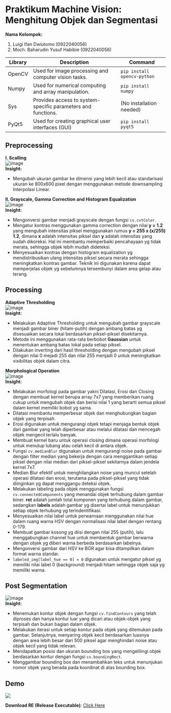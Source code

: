 # Praktikum Machine Vision: Menghitung Objek dan Segmentasi
**Nama Kelompok:**
1. Luigi Ifan Dwiutomo (0922040056)
2. Moch. Baharudin Yusuf Habibie (0922040056)

| Library   | Description                                           | Command |
|-----------|-------------------------------------------------------|---------|
| OpenCV    | Used for image processing and computer vision tasks. | `pip install opencv-python` |
| Numpy     | Used for numerical computing and array manipulation. | `pip install numpy`  |
| Sys       | Provides access to system-specific parameters and functions. | (No installation needed) |
| PyQt5     | Used for creating graphical user interfaces (GUI) | `pip install pyqt5` |

## Preprocessing
**I. Scalling**
<br>
![image](https://github.com/user-attachments/assets/8e4ea3be-2a32-42ed-86e6-d570027aaac8)
<br>
**Insight:**
- Mengubah ukuran gambar ke dimensi yang lebih kecil atau standarisasi ukuran ke 800x600 pixel dengan menggunakan metode downsampling Interpolasi Linear.

**II. Grayscale, Gamma Correction and Histogram Equalization**
<br>
![image](https://github.com/user-attachments/assets/fd60260e-9b41-45c6-9da2-d1d60e5c85a1)
<br>
**Insight:**
- Mengonversi gambar menjadi grayscale dengan fungsi `cv.cvtColor`.
- Mengatur kontras menggunakan gamma correction dengan nilai **y = 1.2** yang mengubah intensitas piksel menggunakan rumus **y = 255 x (x/255) 1.2**, dimana **x** adalah intensitas piksel dan **y** adalah intensitas yang sudah dikoreksi. Hal ini membantu memperbaiki pencahayaan yg tidak merata, sehingga objek lebih mudah dideteksi.
- Menyesuaikan kontras dengan histogram equalization yg mendistribusikan ulang intensitas piksel secara merata sehingga meningkatkan kontras gambar. Teknik ini digunakan karena dapat memperjelas objek yg sebelumnya tersembunyi dalam area gelap atau terang.

## Processing
**Adaptive Thresholding**
<br>
![image](https://github.com/user-attachments/assets/bc086d8d-889f-4715-9f11-13802fcdea0c)
<br>
**Insight:**
- Melakukan Adaptive Thresholding untuk mengubah gambar grayscale menjadi gambar biner (hitam-putih) dengan ambang batas yg disesuaikan secara lokal berdasarkan piksel-piksel disekitarnya.
- Metode ini menggunakan rata-rata berbobot **Gaussian** untuk menentukan ambang batas lokal pada setiap piksel.
- Dilakukan inverting dari hasil thresholding dengan mengubah piksel dengan nilai 0 mejadi 255 dan nilai 255 menjadi 0 untuk meningkatkan visibilitas objek dalam citra.

**Morphological Operation**
<br>
![image](https://github.com/user-attachments/assets/dad5d312-a3aa-4736-b1de-fb30adfff45e)
<br>
**Insight:**
- Melakukan morfologi pada gambar yakni Dilatasi, Erosi dan Closing dengan membuat kernel berupa array 7x7 yang memberikan ruang cukup untuk mengubah objek dan berisi nilai 1 yang berarti semua piksel dalam kernel memiliki bobot yg sama.
- Dilatasi membantu memperbesar objek dan menghubungkan bagian objek yang terpisah.
- Erosi digunakan untuk mengurangi objek tetapi menjaga bentuk objek dari gambar yang telah diperbesar atau melalui dilatasi dan mencegah objek mengecil terlalu banyak.
- Membuat kernel baru untuk operasi closing dimana operasi morfologi untuk menutup lubang atau celah kecil di antara objek.
- Fungsi `cv.medianBlur` digunakan untuk mengurangi noise pada gambar dengan filter median yang bekerja dengan cara menggantikan setiap piksel dengan nilai median dari piksel-piksel sekitarnya dalam jendela kernel 7x7.
- Median Blur efektif untuk menghilangkan noise yang muncul setelah operasi dilatasi dan erosi, terutama pada piksel-piksel yang tidak diinginkan yg dapat menggangu deteksi objek.
- Melakukan labeling pada objek menggunakan fungsi `cv.connectedComponents` yang menandai objek terhubung dalam gambar biner. **ret** adalah jumlah total komponen yang terhubung dalam gambar, sedangkan **labels** adalah gambar yg disertai label untuk menunjukkan setiap objek terhubung yg terindentifikasi.
- Menyesuaikan nilai label untuk perwarnaan menggunakan nilai hue dalam ruang warna HSV dengan normalisasi nilai label dengan rentang 0-179.
- Membuat gambar kosong yg diisi dengan nilai 255 (putih), lalu menggabungkan channel hue untuk membentuk gambar berwarna dengan objek yg diberi warna berbeda berdasarkan labelnya. 
- Mengonversi gambar dari HSV ke BGR agar bisa ditampilkan dalam format warna standar.
- `labeled_img[label_hue == 0] = 0` digunakan untuk mengatur piksel yg memiliki nilai label 0 (background) menjadi hitam sehingga objek saja yg memiliki warna.

## Post Segmentation
![image](https://github.com/user-attachments/assets/dc3312f6-7eca-40a7-ba5b-547eb0e4a17d)
<br>
**Insight:**
- Menemukan kontur objek dengan fungsi <code>cv.findContours</code> yang telah diproses dan hanya kontur luar yang dicari atau objek-objek yang terpisah dan bukan bagian dalam objek.</li>
- Melakukan iterasi untuk setiap kontur pada objek yang ditemukan pada gambar. Selanjutnya, menyaring objek kecil berdasarkan luasnya dengan area lebih besar dari 500 piksel agar menghindari noise atau objek kecil yang tidak relevan.</li>
- Mendapatkan posisi dan ukuran bounding box yang mengelilingi objek berdasarkan kontur dengan fungsi <code>cv.boundingRect</code>.</li>
- Menggambar bounding box dan menambahkan teks untuk menunjukan nomor objek yang berada pada koordinat di atas bounding box.</li>

## Demo
<p><img src="https://raw.githubusercontent.com/luigiifan/object-counter/master/demo.gif")</p>

**Download RE (Release Executable)**: [Click Here](https://github.com/username/repository/releases)








